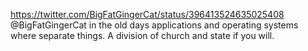 https://twitter.com/BigFatGingerCat/status/396413524635025408 @BigFatGingerCat in the old days applications and operating systems where separate things. A division of church and state if you will.